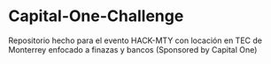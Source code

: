 # Capital-One-Challenge
Repositorio hecho para el evento HACK-MTY con locación en TEC de Monterrey enfocado a finazas y bancos (Sponsored by Capital One)
